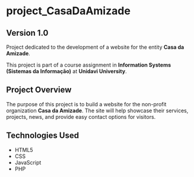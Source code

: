 # project_CasaDaAmizade
## Version 1.0

Project dedicated to the development of a website for the entity **Casa da Amizade**.

This project is part of a course assignment in **Information Systems (Sistemas da Informação)** at **Unidavi University**.

## Project Overview

The purpose of this project is to build a website for the non-profit organization **Casa da Amizade**. The site will help showcase their services, projects, news, and provide easy contact options for visitors.

## Technologies Used

- HTML5
- CSS
- JavaScript
- PHP
